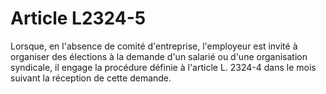 # Article L2324-5

Lorsque, en l'absence de comité d'entreprise, l'employeur est invité à organiser des élections à la demande d'un salarié ou d'une organisation syndicale, il engage la procédure définie à l'article L. 2324-4 dans le mois suivant la réception de cette demande.
